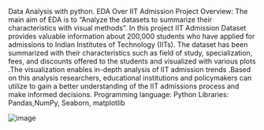 Data Analysis with python.
EDA Over IIT Admission
Project Overview:
The main aim of EDA is to “Analyze the datasets to summarize their characteristics with visual methods”. In this project IIT Admission Dataset  provides valuable information about 200,000 students who have applied for admissions to Indian Institutes of Technology (IITs). The dataset has been summarized with their characteristics such as  field of study, specialization, fees, and discounts offered to the students and visualized with various plots .The visualization enables in-depth analysis of IIT admission trends .Based on this analysis researchers, educational institutions and policymakers can utilize to gain a better understanding of the IIT admissions process and make informed decisions.
Programming language: Python
Libraries: Pandas,NumPy, Seaborn, matplotlib

![image](https://github.com/savitach/EDA-Project/assets/93324249/6a57dd92-5bd4-4968-87c9-b6989b6e9416)
